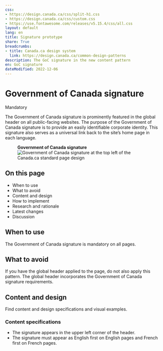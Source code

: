 ```yaml
---
css:
- https://design.canada.ca/css/split-h1.css
- https://design.canada.ca/css/custom.css
- https://use.fontawesome.com/releases/v5.15.4/css/all.css
layout: default
lang: en
title: Signature prototype
share: True
breadcrumbs:
- title: Canada.ca design system
  link: https://design.canada.ca/common-design-patterns
description: The GoC signature in the new content pattern
en: GoC signature 
dateModified: 2022-12-06
---
```

<h1>Government of Canada signature</h1> 
<p><span class="label label-danger">Mandatory</span></p>
The Government of Canada signature is prominently featured in the global header on all public-facing websites.
The purpose of the Government of Canada signature is to provide an easily identifiable corporate identity. This signature also serves as a universal link back to the site’s home page in each language. 
<figure>
<figcaption><b>Government of Canada signature</b></figcaption>
<img class="img-border" src="https://design.canada.ca/images/sig-en.png" alt="Government of Canada signature at the top left of the Canada.ca standard page design">
</figure>
<h2>On this page</h2>
<ul>
  <li>When to use</li>
  <li>What to avoid</li>
  <li>Content and design</li>
  <li>How to implement</li>
  <li>Research and rationale</li> 
  <li>Latest changes</li>
  <li>Discussion</li>
</ul>
<h2>When to use</h2>
The Government of Canada signature is mandatory on all pages. 
<h2>What to avoid</h2>
If you have the global header applied to the page, do not also apply this pattern. The global header incorporates the Government of Canada signature requirements. 
<h2>Content and design</h2>
Find content and design specifications and visual examples.
<h3>Content specifications</h3>
<ul>
  <li>The signature appears in the upper left corner of the header.</li> 
  <li>The signature must appear as English first on English pages and French first on French pages.</li>
</ul>  


